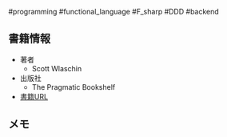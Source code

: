 #programming #functional_language #F_sharp #DDD #backend 

## 書籍情報

- 著者
	- Scott Wlaschin
- 出版社
	- The Pragmatic Bookshelf
- [書籍URL](https://pragprog.com/titles/swdddf/domain-modeling-made-functional/)

## メモ

